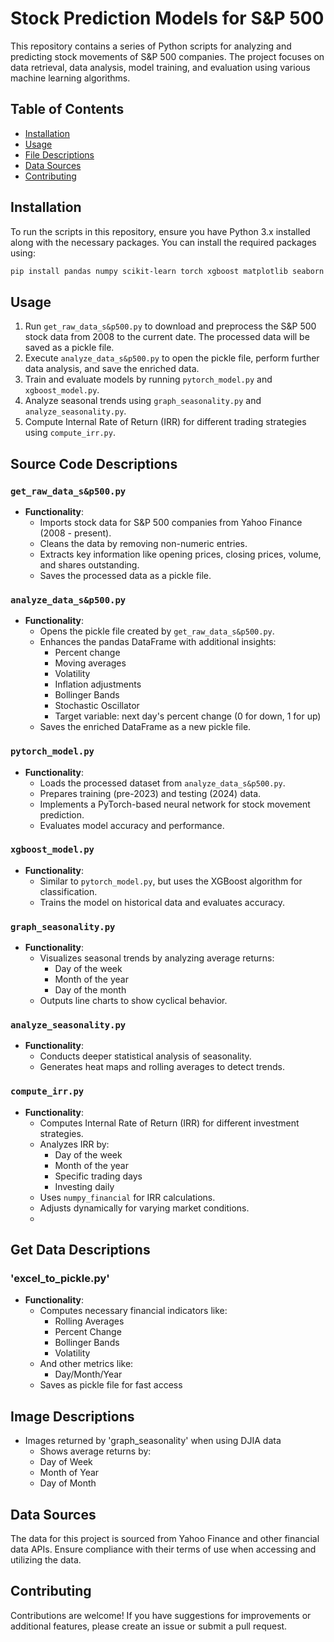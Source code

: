 # Stock Prediction Models for S&P 500

This repository contains a series of Python scripts for analyzing and predicting stock movements of S&P 500 companies. The project focuses on data retrieval, data analysis, model training, and evaluation using various machine learning algorithms.

## Table of Contents

- [Installation](#installation)
- [Usage](#usage)
- [File Descriptions](#file-descriptions)
- [Data Sources](#data-sources)
- [Contributing](#contributing)

## Installation

To run the scripts in this repository, ensure you have Python 3.x installed along with the necessary packages. You can install the required packages using:

```bash
pip install pandas numpy scikit-learn torch xgboost matplotlib seaborn numpy-financial yfinance
```

## Usage

1. Run `get_raw_data_s&p500.py` to download and preprocess the S&P 500 stock data from 2008 to the current date. The processed data will be saved as a pickle file.
2. Execute `analyze_data_s&p500.py` to open the pickle file, perform further data analysis, and save the enriched data.
3. Train and evaluate models by running `pytorch_model.py` and `xgboost_model.py`.
4. Analyze seasonal trends using `graph_seasonality.py` and `analyze_seasonality.py`.
5. Compute Internal Rate of Return (IRR) for different trading strategies using `compute_irr.py`.

## Source Code Descriptions

### `get_raw_data_s&p500.py`

- **Functionality**: 
  - Imports stock data for S&P 500 companies from Yahoo Finance (2008 - present).
  - Cleans the data by removing non-numeric entries.
  - Extracts key information like opening prices, closing prices, volume, and shares outstanding.
  - Saves the processed data as a pickle file.

### `analyze_data_s&p500.py`

- **Functionality**: 
  - Opens the pickle file created by `get_raw_data_s&p500.py`.
  - Enhances the pandas DataFrame with additional insights:
    - Percent change
    - Moving averages
    - Volatility
    - Inflation adjustments
    - Bollinger Bands
    - Stochastic Oscillator
    - Target variable: next day's percent change (0 for down, 1 for up)
  - Saves the enriched DataFrame as a new pickle file.

### `pytorch_model.py`

- **Functionality**: 
  - Loads the processed dataset from `analyze_data_s&p500.py`.
  - Prepares training (pre-2023) and testing (2024) data.
  - Implements a PyTorch-based neural network for stock movement prediction.
  - Evaluates model accuracy and performance.

### `xgboost_model.py`

- **Functionality**: 
  - Similar to `pytorch_model.py`, but uses the XGBoost algorithm for classification.
  - Trains the model on historical data and evaluates accuracy.

### `graph_seasonality.py`

- **Functionality**: 
  - Visualizes seasonal trends by analyzing average returns:
    - Day of the week
    - Month of the year
    - Day of the month
  - Outputs line charts to show cyclical behavior.

### `analyze_seasonality.py`

- **Functionality**: 
  - Conducts deeper statistical analysis of seasonality.
  - Generates heat maps and rolling averages to detect trends.

### `compute_irr.py`

- **Functionality**:
  - Computes Internal Rate of Return (IRR) for different investment strategies.
  - Analyzes IRR by:
    - Day of the week
    - Month of the year
    - Specific trading days
    - Investing daily
  - Uses `numpy_financial` for IRR calculations.
  - Adjusts dynamically for varying market conditions.
  - 
## Get Data Descriptions
### 'excel_to_pickle.py'

- **Functionality**:
  - Computes necessary financial indicators like:
    - Rolling Averages
    - Percent Change
    - Bollinger Bands
    - Volatility
  - And other metrics like:
    - Day/Month/Year
  - Saves as pickle file for fast access

## Image Descriptions
- Images returned by 'graph_seasonality' when using DJIA data
  - Shows average returns by:
  - Day of Week
  - Month of Year
  - Day of Month  


## Data Sources

The data for this project is sourced from Yahoo Finance and other financial data APIs. Ensure compliance with their terms of use when accessing and utilizing the data.

## Contributing

Contributions are welcome! If you have suggestions for improvements or additional features, please create an issue or submit a pull request.

